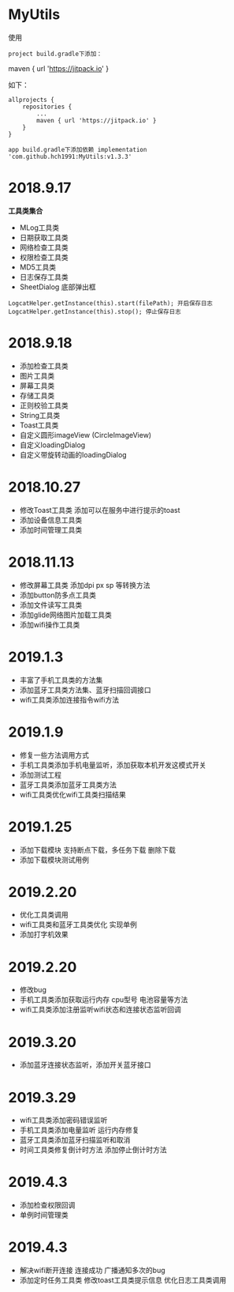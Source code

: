 # MyUtils

使用

    project build.gradle下添加：

maven { url 'https://jitpack.io' }

如下：

	allprojects {
		repositories {
			...
			maven { url 'https://jitpack.io' }
		}
	}

    app build.gradle下添加依赖 implementation 'com.github.hch1991:MyUtils:v1.3.3'
  
  
# 2018.9.17

**工具类集合**
* MLog工具类 
* 日期获取工具类  
* 网络检查工具类
* 权限检查工具类
* MD5工具类
* 日志保存工具类
* SheetDialog 底部弹出框
```
LogcatHelper.getInstance(this).start(filePath); 开启保存日志
LogcatHelper.getInstance(this).stop(); 停止保存日志
```


# 2018.9.18
* 添加检查工具类 
* 图片工具类
* 屏幕工具类 
* 存储工具类 
* 正则校验工具类
* String工具类
* Toast工具类
* 自定义圆形imageView (CircleImageView)
* 自定义loadingDialog
* 自定义带旋转动画的loadingDialog

# 2018.10.27
* 修改Toast工具类 添加可以在服务中进行提示的toast
* 添加设备信息工具类
* 添加时间管理工具类

# 2018.11.13
* 修改屏幕工具类 添加dpi px sp 等转换方法
* 添加button防多点工具类
* 添加文件读写工具类
* 添加glide网络图片加载工具类
* 添加wifi操作工具类

# 2019.1.3
* 丰富了手机工具类的方法集
* 添加蓝牙工具类方法集、蓝牙扫描回调接口
* wifi工具类添加连接指令wifi方法

# 2019.1.9
* 修复一些方法调用方式
* 手机工具类添加手机电量监听，添加获取本机开发这模式开关
* 添加测试工程
* 蓝牙工具类添加蓝牙工具类方法
* wifi工具类优化wifi工具类扫描结果

# 2019.1.25
* 添加下载模块 支持断点下载，多任务下载 删除下载
* 添加下载模块测试用例

# 2019.2.20
* 优化工具类调用
* wifi工具类和蓝牙工具类优化 实现单例
* 添加打字机效果

# 2019.2.20
* 修改bug
* 手机工具类添加获取运行内存 cpu型号  电池容量等方法
* wifi工具类添加注册监听wifi状态和连接状态监听回调

# 2019.3.20
* 添加蓝牙连接状态监听，添加开关蓝牙接口

# 2019.3.29
* wifi工具类添加密码错误监听  
* 手机工具类添加电量监听 运行内存修复 
* 蓝牙工具类添加蓝牙扫描监听和取消  
* 时间工具类修复倒计时方法 添加停止倒计时方法

# 2019.4.3
* 添加检查权限回调
* 单例时间管理类

# 2019.4.3
* 解决wifi断开连接 连接成功 广播通知多次的bug
* 添加定时任务工具类  修改toast工具类提示信息  优化日志工具类调用

